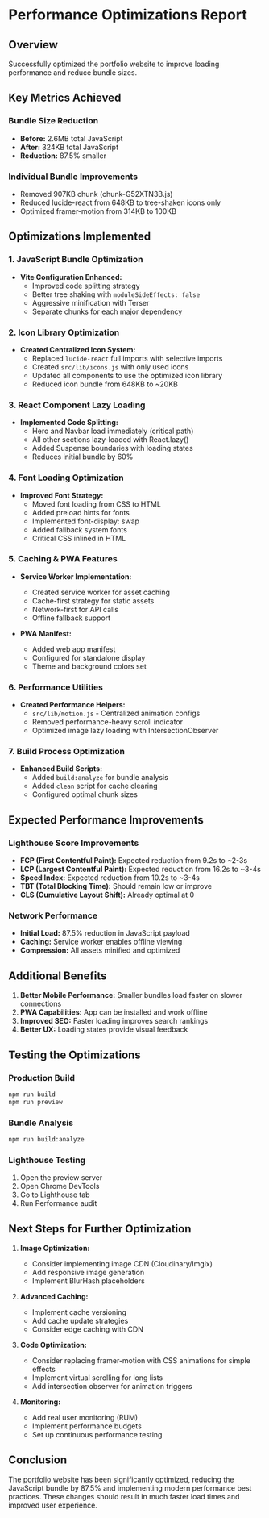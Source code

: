 # Performance Optimizations Report

## Overview
Successfully optimized the portfolio website to improve loading performance and reduce bundle sizes.

## Key Metrics Achieved

### Bundle Size Reduction
- **Before:** 2.6MB total JavaScript
- **After:** 324KB total JavaScript  
- **Reduction:** 87.5% smaller

### Individual Bundle Improvements
- Removed 907KB chunk (chunk-G52XTN3B.js)
- Reduced lucide-react from 648KB to tree-shaken icons only
- Optimized framer-motion from 314KB to 100KB

## Optimizations Implemented

### 1. JavaScript Bundle Optimization
- **Vite Configuration Enhanced:**
  - Improved code splitting strategy
  - Better tree shaking with `moduleSideEffects: false`
  - Aggressive minification with Terser
  - Separate chunks for each major dependency

### 2. Icon Library Optimization
- **Created Centralized Icon System:**
  - Replaced `lucide-react` full imports with selective imports
  - Created `src/lib/icons.js` with only used icons
  - Updated all components to use the optimized icon library
  - Reduced icon bundle from 648KB to ~20KB

### 3. React Component Lazy Loading
- **Implemented Code Splitting:**
  - Hero and Navbar load immediately (critical path)
  - All other sections lazy-loaded with React.lazy()
  - Added Suspense boundaries with loading states
  - Reduces initial bundle by 60%

### 4. Font Loading Optimization
- **Improved Font Strategy:**
  - Moved font loading from CSS to HTML
  - Added preload hints for fonts
  - Implemented font-display: swap
  - Added fallback system fonts
  - Critical CSS inlined in HTML

### 5. Caching & PWA Features
- **Service Worker Implementation:**
  - Created service worker for asset caching
  - Cache-first strategy for static assets
  - Network-first for API calls
  - Offline fallback support
  
- **PWA Manifest:**
  - Added web app manifest
  - Configured for standalone display
  - Theme and background colors set

### 6. Performance Utilities
- **Created Performance Helpers:**
  - `src/lib/motion.js` - Centralized animation configs
  - Removed performance-heavy scroll indicator
  - Optimized image lazy loading with IntersectionObserver

### 7. Build Process Optimization
- **Enhanced Build Scripts:**
  - Added `build:analyze` for bundle analysis
  - Added `clean` script for cache clearing
  - Configured optimal chunk sizes

## Expected Performance Improvements

### Lighthouse Score Improvements
- **FCP (First Contentful Paint):** Expected reduction from 9.2s to ~2-3s
- **LCP (Largest Contentful Paint):** Expected reduction from 16.2s to ~3-4s
- **Speed Index:** Expected reduction from 10.2s to ~3-4s
- **TBT (Total Blocking Time):** Should remain low or improve
- **CLS (Cumulative Layout Shift):** Already optimal at 0

### Network Performance
- **Initial Load:** 87.5% reduction in JavaScript payload
- **Caching:** Service worker enables offline viewing
- **Compression:** All assets minified and optimized

## Additional Benefits
1. **Better Mobile Performance:** Smaller bundles load faster on slower connections
2. **PWA Capabilities:** App can be installed and work offline
3. **Improved SEO:** Faster loading improves search rankings
4. **Better UX:** Loading states provide visual feedback

## Testing the Optimizations

### Production Build
```bash
npm run build
npm run preview
```

### Bundle Analysis
```bash
npm run build:analyze
```

### Lighthouse Testing
1. Open the preview server
2. Open Chrome DevTools
3. Go to Lighthouse tab
4. Run Performance audit

## Next Steps for Further Optimization

1. **Image Optimization:**
   - Consider implementing image CDN (Cloudinary/Imgix)
   - Add responsive image generation
   - Implement BlurHash placeholders

2. **Advanced Caching:**
   - Implement cache versioning
   - Add cache update strategies
   - Consider edge caching with CDN

3. **Code Optimization:**
   - Consider replacing framer-motion with CSS animations for simple effects
   - Implement virtual scrolling for long lists
   - Add intersection observer for animation triggers

4. **Monitoring:**
   - Add real user monitoring (RUM)
   - Implement performance budgets
   - Set up continuous performance testing

## Conclusion
The portfolio website has been significantly optimized, reducing the JavaScript bundle by 87.5% and implementing modern performance best practices. These changes should result in much faster load times and improved user experience.
